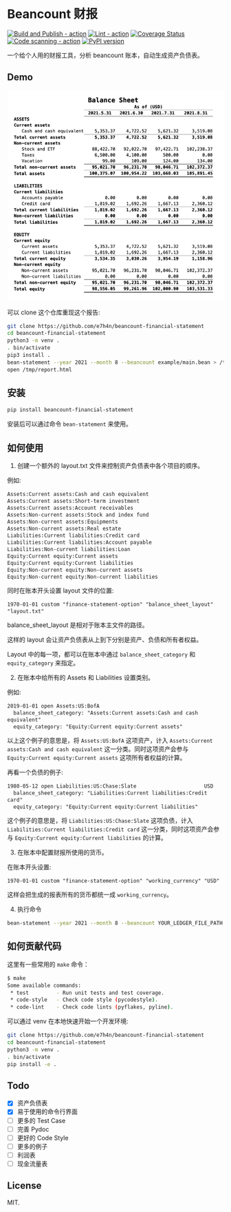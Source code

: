 # Beancount 财报

[![Build and Publish - action](https://github.com/e7h4n/beancount-financial-statement/actions/workflows/build.yml/badge.svg)](https://github.com/e7h4n/beancount-financial-statement/actions/workflows/build.yml)
[![Lint - action](https://github.com/e7h4n/beancount-financial-statement/actions/workflows/lint.yaml/badge.svg)](https://github.com/e7h4n/beancount-financial-statement/actions/workflows/lint.yaml)
[![Coverage Status](https://coveralls.io/repos/github/e7h4n/beancount-financial-statement/badge.svg?branch=master)](https://coveralls.io/github/e7h4n/beancount-financial-statement?branch=master)
[![Code scanning - action](https://github.com/e7h4n/beancount-financial-statement/actions/workflows/codeql-analysis.yml/badge.svg)](https://github.com/e7h4n/beancount-financial-statement/actions/workflows/codeql-analysis.yml)
[![PyPI version](https://badge.fury.io/py/beancount-financial-statement.svg)](https://badge.fury.io/py/beancount-financial-statement)

一个给个人用的财报工具，分析 beancount 账本，自动生成资产负债表。

## Demo

![Balance Sheet](/example/balance_sheet.png)

可以 clone 这个仓库重现这个报告:

```bash
git clone https://github.com/e7h4n/beancount-financial-statement
cd beancount-financial-statement
python3 -m venv .
. bin/activate
pip3 install .
bean-statement --year 2021 --month 8 --beancount example/main.bean > /tmp/report.html
open /tmp/report.html
```

## 安装

```bash
pip install beancount-financial-statement
```

安装后可以通过命令 `bean-statement` 来使用。

## 如何使用

1. 创建一个额外的 layout.txt 文件来控制资产负债表中各个项目的顺序。

例如:

```
Assets:Current assets:Cash and cash equivalent
Assets:Current assets:Short-term investment
Assets:Current assets:Account receivables
Assets:Non-current assets:Stock and index fund
Assets:Non-current assets:Equipments
Assets:Non-current assets:Real estate
Liabilities:Current liabilities:Credit card
Liabilities:Current liabilities:Account payable
Liabilities:Non-current liabilities:Loan
Equity:Current equity:Current assets
Equity:Current equity:Current liabilities
Equity:Non-current equity:Non-current assets
Equity:Non-current equity:Non-current liabilities
```

同时在账本开头设置 layout 文件的位置:

```beancount
1970-01-01 custom "finance-statement-option" "balance_sheet_layout" "layout.txt"
```

balance_sheet_layout 是相对于账本主文件的路径。

这样的 layout 会让资产负债表从上到下分别是资产、负债和所有者权益。

Layout 中的每一项，都可以在账本中通过 `balance_sheet_category` 和 `equity_category` 来指定。

2. 在账本中给所有的 Assets 和 Liabilities 设置类别。

例如:

```beancount
2019-01-01 open Assets:US:BofA
  balance_sheet_category: "Assets:Current assets:Cash and cash equivalent"
  equity_category: "Equity:Current equity:Current assets"
```

以上这个例子的意思是，将 `Assets:US:BofA` 这项资产，计入 `Assets:Current assets:Cash and cash equivalent` 这一分类。同时这项资产会参与 `Equity:Current equity:Current assets` 这项所有者权益的计算。

再看一个负债的例子:

```beancount
1980-05-12 open Liabilities:US:Chase:Slate                      USD
  balance_sheet_category: "Liabilities:Current liabilities:Credit card"
  equity_category: "Equity:Current equity:Current liabilities"
```

这个例子的意思是，将 `Liabilities:US:Chase:Slate` 这项负债，计入 `Liabilities:Current liabilities:Credit card` 这一分类，同时这项资产会参与 `Equity:Current equity:Current liabilities` 的计算。

3. 在账本中配置财报所使用的货币。

在账本开头设置:

```beancount
1970-01-01 custom "finance-statement-option" "working_currency" "USD"
```

这样会把生成的报表所有的货币都统一成 `working_currency`。

4. 执行命令

```bash
bean-statement --year 2021 --month 8 --beancount YOUR_LEDGER_FILE_PATH
```

## 如何贡献代码

这里有一些常用的 `make` 命令：

```bash
$ make
Some available commands:
 * test         - Run unit tests and test coverage.
 * code-style   - Check code style (pycodestyle).
 * code-lint    - Check code lints (pyflakes, pyline).
```

可以通过 venv 在本地快速开始一个开发环境:
```bash
git clone https://github.com/e7h4n/beancount-financial-statement
cd beancount-financial-statement
python3 -m venv .
. bin/activate
pip install -e .
```

## Todo

- [x] 资产负债表
 - [x] 易于使用的命令行界面
 - [ ] 更多的 Test Case
 - [ ] 完善 Pydoc
 - [ ] 更好的 Code Style
 - [ ] 更多的例子
- [ ] 利润表
- [ ] 现金流量表

## License

MIT.
